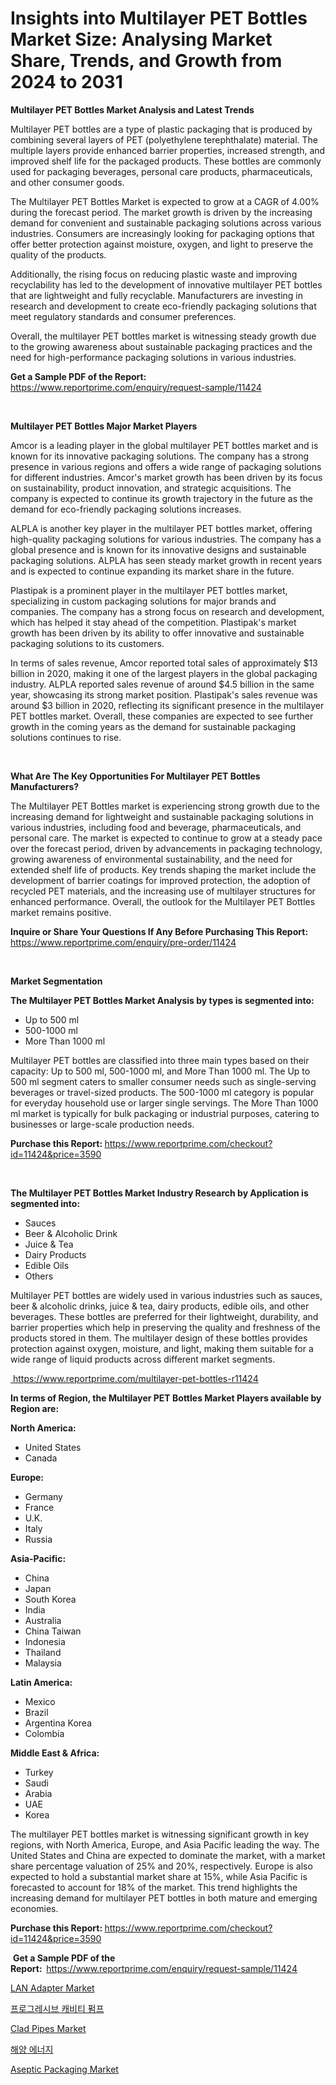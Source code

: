 <p><h1>Insights into Multilayer PET Bottles Market Size: Analysing Market Share, Trends, and Growth from 2024 to 2031</h1></p><p><strong>Multilayer PET Bottles Market Analysis and Latest Trends</strong></p>
<p><p>Multilayer PET bottles are a type of plastic packaging that is produced by combining several layers of PET (polyethylene terephthalate) material. The multiple layers provide enhanced barrier properties, increased strength, and improved shelf life for the packaged products. These bottles are commonly used for packaging beverages, personal care products, pharmaceuticals, and other consumer goods.</p><p>The Multilayer PET Bottles Market is expected to grow at a CAGR of 4.00% during the forecast period. The market growth is driven by the increasing demand for convenient and sustainable packaging solutions across various industries. Consumers are increasingly looking for packaging options that offer better protection against moisture, oxygen, and light to preserve the quality of the products.</p><p>Additionally, the rising focus on reducing plastic waste and improving recyclability has led to the development of innovative multilayer PET bottles that are lightweight and fully recyclable. Manufacturers are investing in research and development to create eco-friendly packaging solutions that meet regulatory standards and consumer preferences.</p><p>Overall, the multilayer PET bottles market is witnessing steady growth due to the growing awareness about sustainable packaging practices and the need for high-performance packaging solutions in various industries.</p></p>
<p><strong>Get a Sample PDF of the Report:&nbsp;</strong> <a href="https://www.reportprime.com/enquiry/request-sample/11424">https://www.reportprime.com/enquiry/request-sample/11424</a></p>
<p>&nbsp;</p>
<p><strong>Multilayer PET Bottles Major Market Players</strong></p>
<p><p>Amcor is a leading player in the global multilayer PET bottles market and is known for its innovative packaging solutions. The company has a strong presence in various regions and offers a wide range of packaging solutions for different industries. Amcor's market growth has been driven by its focus on sustainability, product innovation, and strategic acquisitions. The company is expected to continue its growth trajectory in the future as the demand for eco-friendly packaging solutions increases.</p><p>ALPLA is another key player in the multilayer PET bottles market, offering high-quality packaging solutions for various industries. The company has a global presence and is known for its innovative designs and sustainable packaging solutions. ALPLA has seen steady market growth in recent years and is expected to continue expanding its market share in the future.</p><p>Plastipak is a prominent player in the multilayer PET bottles market, specializing in custom packaging solutions for major brands and companies. The company has a strong focus on research and development, which has helped it stay ahead of the competition. Plastipak's market growth has been driven by its ability to offer innovative and sustainable packaging solutions to its customers.</p><p>In terms of sales revenue, Amcor reported total sales of approximately $13 billion in 2020, making it one of the largest players in the global packaging industry. ALPLA reported sales revenue of around $4.5 billion in the same year, showcasing its strong market position. Plastipak's sales revenue was around $3 billion in 2020, reflecting its significant presence in the multilayer PET bottles market. Overall, these companies are expected to see further growth in the coming years as the demand for sustainable packaging solutions continues to rise.</p></p>
<p>&nbsp;</p>
<p><strong>What Are The Key Opportunities For Multilayer PET Bottles Manufacturers?</strong></p>
<p><p>The Multilayer PET Bottles market is experiencing strong growth due to the increasing demand for lightweight and sustainable packaging solutions in various industries, including food and beverage, pharmaceuticals, and personal care. The market is expected to continue to grow at a steady pace over the forecast period, driven by advancements in packaging technology, growing awareness of environmental sustainability, and the need for extended shelf life of products. Key trends shaping the market include the development of barrier coatings for improved protection, the adoption of recycled PET materials, and the increasing use of multilayer structures for enhanced performance. Overall, the outlook for the Multilayer PET Bottles market remains positive.</p></p>
<p><strong>Inquire or Share Your Questions If Any Before Purchasing This Report:</strong> <a href="https://www.reportprime.com/enquiry/pre-order/11424">https://www.reportprime.com/enquiry/pre-order/11424</a></p>
<p>&nbsp;</p>
<p><strong>Market Segmentation</strong></p>
<p><strong>The Multilayer PET Bottles Market Analysis by types is segmented into:</strong></p>
<p><ul><li>Up to 500 ml</li><li>500-1000 ml</li><li>More Than 1000 ml</li></ul></p>
<p><p>Multilayer PET bottles are classified into three main types based on their capacity: Up to 500 ml, 500-1000 ml, and More Than 1000 ml. The Up to 500 ml segment caters to smaller consumer needs such as single-serving beverages or travel-sized products. The 500-1000 ml category is popular for everyday household use or larger single servings. The More Than 1000 ml market is typically for bulk packaging or industrial purposes, catering to businesses or large-scale production needs.</p></p>
<p><strong>Purchase this Report:&nbsp;</strong><a href="https://www.reportprime.com/checkout?id=11424&price=3590">https://www.reportprime.com/checkout?id=11424&price=3590</a></p>
<p>&nbsp;</p>
<p><strong>The Multilayer PET Bottles Market Industry Research by Application is segmented into:</strong></p>
<p><ul><li>Sauces</li><li>Beer & Alcoholic Drink</li><li>Juice & Tea</li><li>Dairy Products</li><li>Edible Oils</li><li>Others</li></ul></p>
<p><p>Multilayer PET bottles are widely used in various industries such as sauces, beer & alcoholic drinks, juice & tea, dairy products, edible oils, and other beverages. These bottles are preferred for their lightweight, durability, and barrier properties which help in preserving the quality and freshness of the products stored in them. The multilayer design of these bottles provides protection against oxygen, moisture, and light, making them suitable for a wide range of liquid products across different market segments.</p></p>
<p><a href="https://www.reportprime.com/multilayer-pet-bottles-r11424">&nbsp;https://www.reportprime.com/multilayer-pet-bottles-r11424</a></p>
<p><strong>In terms of Region, the Multilayer PET Bottles Market Players available by Region are:</strong></p>
<p>
    <p> <strong> North America: </strong>
        <ul>
            <li>United States</li>
            <li>Canada</li>
        </ul>
        </p> 
    <p> <strong> Europe: </strong>
        <ul>
            <li>Germany</li>
            <li>France</li>
            <li>U.K.</li>
            <li>Italy</li>
            <li>Russia</li>
        </ul>
        </p> 
    <p> <strong> Asia-Pacific: </strong>
        <ul>
            <li>China</li>
            <li>Japan</li>
            <li>South Korea</li>
            <li>India</li>
            <li>Australia</li>
            <li>China Taiwan</li>
            <li>Indonesia</li>
            <li>Thailand</li>
            <li>Malaysia</li>
        </ul>
        </p> 
    <p> <strong> Latin America: </strong>
        <ul>
            <li>Mexico</li>
            <li>Brazil</li>
            <li>Argentina Korea</li>
            <li>Colombia</li>
        </ul>
        </p> 
    <p> <strong> Middle East & Africa: </strong>
        <ul>
            <li>Turkey</li>
            <li>Saudi</li>
            <li>Arabia</li>
            <li>UAE</li>
            <li>Korea</li>
        </ul>
    </p>
    </p>
<p><p>The multilayer PET bottles market is witnessing significant growth in key regions, with North America, Europe, and Asia Pacific leading the way. The United States and China are expected to dominate the market, with a market share percentage valuation of 25% and 20%, respectively. Europe is also expected to hold a substantial market share at 15%, while Asia Pacific is forecasted to account for 18% of the market. This trend highlights the increasing demand for multilayer PET bottles in both mature and emerging economies.</p></p>
<p><strong>Purchase this Report: </strong><a href="https://www.reportprime.com/checkout?id=11424&price=3590">https://www.reportprime.com/checkout?id=11424&price=3590</a></p>
<p>&nbsp;<strong>Get a Sample PDF of the Report:&nbsp;&nbsp;</strong><a href="https://www.reportprime.com/enquiry/request-sample/11424">https://www.reportprime.com/enquiry/request-sample/11424</a></p>
<p><strong></strong></p>
<p><p><a href="https://www.linkedin.com/pulse/lan-adapter-market-size-trends-complete-industry-overview-minje?trackingId=rszvdWejxspSJ3FRN3D92g%3D%3D">LAN Adapter Market</a></p><p><a href="https://medium.com/@fredajerde/%ED%94%84%EB%A1%9C%EA%B7%B8%EB%A0%88%EC%8B%9C%EB%B8%8C-%EC%BA%90%EB%B9%BC%ED%8B%B0-%ED%8E%8C%ED%94%84-%EC%8B%9C%EC%9E%A5-%EA%B7%9C%EB%AA%A8-%EC%8B%9C%EC%9E%A5-%EC%A0%84%EB%A7%9D-%EB%B0%8F-%EC%8B%9C%EC%9E%A5-%EC%98%88%EC%B8%A1-2024%EB%85%84%EB%B6%80%ED%84%B0-2031%EB%85%84%EA%B9%8C%EC%A7%80-ff57b4d9727c">프로그레시브 캐비티 펌프</a></p><p><a href="https://issuu.com/reportprime-2/docs/clad-pipes-market-size-2030.pptx">Clad Pipes Market</a></p><p><a href="https://github.com/darrellockm3ytan895656/Market-Research-Report-List-1/blob/main/914313524128.md">해양 에너지</a></p><p><a href="https://github.com/beatblasta/Market-Research-Report-List-2/blob/main/aseptic-packaging-market.md">Aseptic Packaging Market</a></p></p>